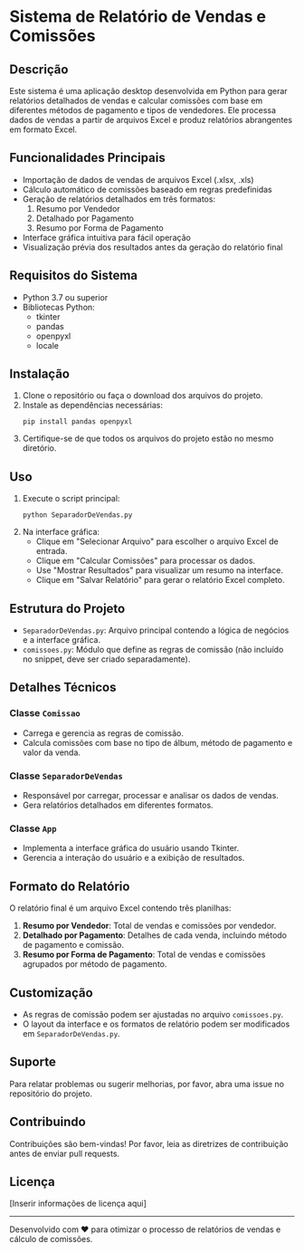 # Sistema de Relatório de Vendas e Comissões

## Descrição
Este sistema é uma aplicação desktop desenvolvida em Python para gerar relatórios detalhados de vendas e calcular comissões com base em diferentes métodos de pagamento e tipos de vendedores. Ele processa dados de vendas a partir de arquivos Excel e produz relatórios abrangentes em formato Excel.

## Funcionalidades Principais
- Importação de dados de vendas de arquivos Excel (.xlsx, .xls)
- Cálculo automático de comissões baseado em regras predefinidas
- Geração de relatórios detalhados em três formatos:
  1. Resumo por Vendedor
  2. Detalhado por Pagamento
  3. Resumo por Forma de Pagamento
- Interface gráfica intuitiva para fácil operação
- Visualização prévia dos resultados antes da geração do relatório final

## Requisitos do Sistema
- Python 3.7 ou superior
- Bibliotecas Python:
  - tkinter
  - pandas
  - openpyxl
  - locale

## Instalação
1. Clone o repositório ou faça o download dos arquivos do projeto.
2. Instale as dependências necessárias:
   ```
   pip install pandas openpyxl
   ```
3. Certifique-se de que todos os arquivos do projeto estão no mesmo diretório.

## Uso
1. Execute o script principal:
   ```
   python SeparadorDeVendas.py
   ```
2. Na interface gráfica:
   - Clique em "Selecionar Arquivo" para escolher o arquivo Excel de entrada.
   - Clique em "Calcular Comissões" para processar os dados.
   - Use "Mostrar Resultados" para visualizar um resumo na interface.
   - Clique em "Salvar Relatório" para gerar o relatório Excel completo.

## Estrutura do Projeto
- `SeparadorDeVendas.py`: Arquivo principal contendo a lógica de negócios e a interface gráfica.
- `comissoes.py`: Módulo que define as regras de comissão (não incluído no snippet, deve ser criado separadamente).

## Detalhes Técnicos
### Classe `Comissao`
- Carrega e gerencia as regras de comissão.
- Calcula comissões com base no tipo de álbum, método de pagamento e valor da venda.

### Classe `SeparadorDeVendas`
- Responsável por carregar, processar e analisar os dados de vendas.
- Gera relatórios detalhados em diferentes formatos.

### Classe `App`
- Implementa a interface gráfica do usuário usando Tkinter.
- Gerencia a interação do usuário e a exibição de resultados.

## Formato do Relatório
O relatório final é um arquivo Excel contendo três planilhas:
1. **Resumo por Vendedor**: Total de vendas e comissões por vendedor.
2. **Detalhado por Pagamento**: Detalhes de cada venda, incluindo método de pagamento e comissão.
3. **Resumo por Forma de Pagamento**: Total de vendas e comissões agrupados por método de pagamento.

## Customização
- As regras de comissão podem ser ajustadas no arquivo `comissoes.py`.
- O layout da interface e os formatos de relatório podem ser modificados em `SeparadorDeVendas.py`.

## Suporte
Para relatar problemas ou sugerir melhorias, por favor, abra uma issue no repositório do projeto.

## Contribuindo
Contribuições são bem-vindas! Por favor, leia as diretrizes de contribuição antes de enviar pull requests.

## Licença
[Inserir informações de licença aqui]

---

Desenvolvido com ❤️ para otimizar o processo de relatórios de vendas e cálculo de comissões.